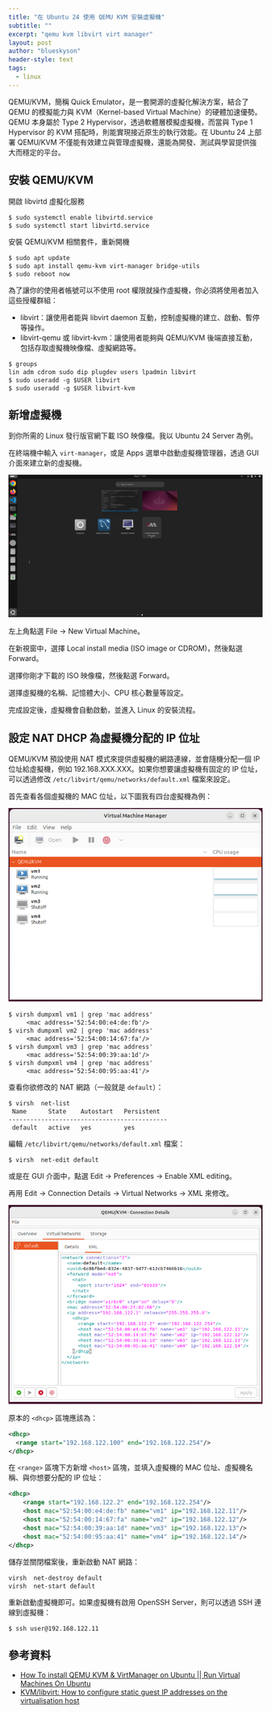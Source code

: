```yaml
---
title: "在 Ubuntu 24 使用 QEMU KVM 安裝虛擬機"
subtitle: ""
excerpt: "qemu kvm libvirt virt manager"
layout: post
author: "blueskyson"
header-style: text
tags:
  - linux
---
```


QEMU/KVM，簡稱 Quick Emulator，是一套開源的虛擬化解決方案，結合了 QEMU 的模擬能力與 KVM（Kernel-based Virtual Machine）的硬體加速優勢。QEMU 本身屬於 Type 2 Hypervisor，透過軟體層模擬虛擬機，而當與 Type 1 Hypervisor 的 KVM 搭配時，則能實現接近原生的執行效能。在 Ubuntu 24 上部署 QEMU/KVM 不僅能有效建立與管理虛擬機，還能為開發、測試與學習提供強大而穩定的平台。

## 安裝 QEMU/KVM

開啟 libvirtd 虛擬化服務

```
$ sudo systemctl enable libvirtd.service
$ sudo systemctl start libvirtd.service
```

安裝 QEMU/KVM 相關套件，重新開機

```
$ sudo apt update
$ sudo apt install qemu-kvm virt-manager bridge-utils
$ sudo reboot now
```

為了讓你的使用者帳號可以不使用 root 權限就操作虛擬機，你必須將使用者加入這些授權群組：
- libvirt：讓使用者能與 libvirt daemon 互動，控制虛擬機的建立、啟動、暫停等操作。
- libvirt-qemu 或 libvirt-kvm：讓使用者能夠與 QEMU/KVM 後端直接互動，包括存取虛擬機映像檔、虛擬網路等。

```
$ groups 
lin adm cdrom sudo dip plugdev users lpadmin libvirt
$ sudo useradd -g $USER libvirt
$ sudo useradd -g $USER libvirt-kvm
```

## 新增虛擬機

到你所需的 Linux 發行版官網下載 ISO 映像檔。我以 Ubuntu 24 Server 為例。

在終端機中輸入 `virt-manager`，或是 Apps 選單中啟動虛擬機管理器，透過 GUI 介面來建立新的虛擬機。

![](https://raw.githubusercontent.com/blueskyson/image-host/refs/heads/master/2025/qemu-kvm-1.png)

左上角點選 File -> New Virtual Machine。

在新視窗中，選擇 Local install media (ISO image or CDROM)，然後點選 Forward。

選擇你剛才下載的 ISO 映像檔，然後點選 Forward。

選擇虛擬機的名稱、記憶體大小、CPU 核心數量等設定。

完成設定後，虛擬機會自動啟動，並進入 Linux 的安裝流程。

## 設定 NAT DHCP 為虛擬機分配的 IP 位址

QEMU/KVM 預設使用 NAT 模式來提供虛擬機的網路連線，並會隨機分配一個 IP 位址給虛擬機，例如 192.168.XXX.XXX。如果你想要讓虛擬機有固定的 IP 位址，可以透過修改 `/etc/libvirt/qemu/networks/default.xml` 檔案來設定。

首先查看各個虛擬機的 MAC 位址，以下圖我有四台虛擬機為例：

![](https://raw.githubusercontent.com/blueskyson/image-host/refs/heads/master/2025/qemu-kvm-2.png)

```
$ virsh dumpxml vm1 | grep 'mac address'
     <mac address='52:54:00:e4:de:fb'/>
$ virsh dumpxml vm2 | grep 'mac address'
     <mac address='52:54:00:14:67:fa'/>
$ virsh dumpxml vm3 | grep 'mac address'
     <mac address='52:54:00:39:aa:1d'/>
$ virsh dumpxml vm4 | grep 'mac address'
     <mac address='52:54:00:95:aa:41'/>
```

查看你欲修改的 NAT 網路（一般就是 `default`）：

```
$ virsh  net-list
 Name      State    Autostart   Persistent
--------------------------------------------
 default   active   yes         yes
```

編輯 `/etc/libvirt/qemu/networks/default.xml` 檔案：

```
$ virsh  net-edit default
```

或是在 GUI 介面中，點選 Edit -> Preferences -> Enable XML editing。

再用 Edit -> Connection Details -> Virtual Networks -> XML 來修改。

![](https://raw.githubusercontent.com/blueskyson/image-host/refs/heads/master/2025/qemu-kvm-3.png)

原本的 `<dhcp>` 區塊應該為：

```xml
<dhcp>
  <range start="192.168.122.100" end="192.168.122.254"/>
</dhcp>
```

在 `<range>` 區塊下方新增 `<host>` 區塊，並填入虛擬機的 MAC 位址、虛擬機名稱、與你想要分配的 IP 位址：

```xml
<dhcp>
    <range start="192.168.122.2" end="192.168.122.254"/>
    <host mac="52:54:00:e4:de:fb" name="vm1" ip="192.168.122.11"/>
    <host mac="52:54:00:14:67:fa" name="vm2" ip="192.168.122.12"/>
    <host mac="52:54:00:39:aa:1d" name="vm3" ip="192.168.122.13"/>
    <host mac="52:54:00:95:aa:41" name="vm4" ip="192.168.122.14"/>
</dhcp>
```

儲存並關閉檔案後，重新啟動 NAT 網路：

```
virsh  net-destroy default
virsh  net-start default
```

重新啟動虛擬機即可。如果虛擬機有啟用 OpenSSH Server，則可以透過 SSH 連線到虛擬機：

```
$ ssh user@192.168.122.11
```

## 參考資料

- [How To install QEMU KVM & VirtManager on Ubuntu || Run Virtual Machines On Ubuntu](https://www.youtube.com/watch?v=4m6eHhPypWI)
- [KVM/libvirt: How to configure static guest IP addresses on the virtualisation host](https://serverfault.com/questions/627238/kvm-libvirt-how-to-configure-static-guest-ip-addresses-on-the-virtualisation-ho)